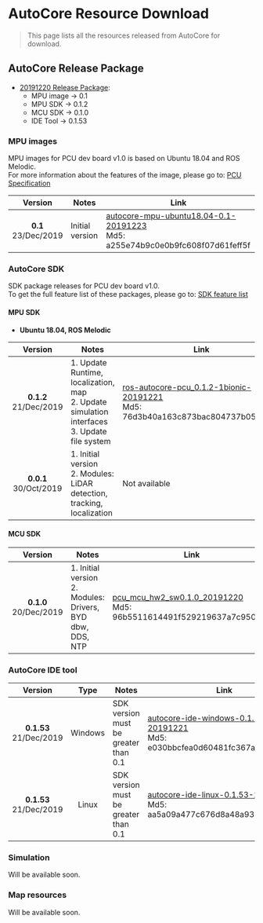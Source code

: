 # AutoCore Resource Download

> This page lists all the resources released from AutoCore for download.

## AutoCore Release Package

- [20191220 Release Package](https://drive.google.com/drive/folders/1bpyKItOvdNnwq9LrJNWNsJiK1Cw5GEaG):  
  - MPU image -> 0.1  
  - MPU SDK   -> 0.1.2  
  - MCU SDK   -> 0.1.0  
  - IDE Tool  -> 0.1.53  

### MPU images

MPU images for PCU dev board v1.0 is based on Ubuntu 18.04 and ROS Melodic.  
For more information about the features of the image, please go to: [PCU Specification](Pcu_specification.md)

| Version | Notes | Link |
| :-------: | --------- | ---- |
|**0.1** <br> 23/Dec/2019| Initial version | [autocore-mpu-ubuntu18.04-0.1-20191223](https://drive.google.com/file/d/14NLV8Xa01IUx5aRhvm6GW-ZFCZOtWcWw/view) <br> Md5: a255e74b9c0e0b9fc608f07d61feff5f|

### AutoCore SDK

SDK package releases for PCU dev board v1.0.  
To get the full feature list of these packages, please go to: [SDK feature list](Sdk_feature_list.md)

#### MPU SDK

- **Ubuntu 18.04, ROS Melodic**

|      Version               |   Notes    | Link |
| :------------------------: |  --------- | ---- |
| **0.1.2** <br> 21/Dec/2019 |  1. Update Runtime, localization, map <br> 2. Update simulation interfaces <br> 3. Update file system | [ros-autocore-pcu_0.1.2-1bionic-20191221](https://drive.google.com/file/d/175QmSnpV1Wru8KOyzM1bWAGTdlG9_2Nu/view) <br> Md5: 76d3b40a163c873bac804737b05cd468 |
| **0.0.1** <br> 30/Oct/2019 |  1. Initial version <br> 2. Modules: LiDAR detection, tracking, localization| Not available |

#### MCU SDK

|      Version               |   Notes    | Link |
| :------------------------: |  --------- | ---- |
| **0.1.0** <br> 20/Dec/2019 |  1. Initial version <br> 2. Modules: Drivers, BYD dbw, DDS, NTP | [pcu_mcu_hw2_sw0.1.0_20191220](https://drive.google.com/file/d/1fpJQY6kKG5-EArtChLajd4FS1bfZrEJK/view) <br> Md5: 96b5511614491f529219637a7c950207 |

### AutoCore IDE tool

|      Version               | Type   |  Notes    | Link |
| :------------------------: | :----: | --------- | ---- |
| **0.1.53** <br> 21/Dec/2019 | Windows| SDK version must be greater than 0.1 | [autocore-ide-windows-0.1.53-20191221](https://drive.google.com/file/d/12X9zVqbQQIvNGs1aRTAlI1KpOOV9uTGd/view) <br> Md5: e030bbcfea0d60481fc367a1fb0a4f80 |
| **0.1.53** <br> 21/Dec/2019 | Linux  | SDK version must be greater than 0.1 | [autocore-ide-linux-0.1.53-20191221](https://drive.google.com/file/d/1gNOxzZZ-XOFg78Ki6o7urVNnsw-pAf2Y/view) <br> Md5: aa5a09a477c676d8a48a93521dd5fe6c |

### Simulation

Will be available soon.

### Map resources

Will be available soon.
